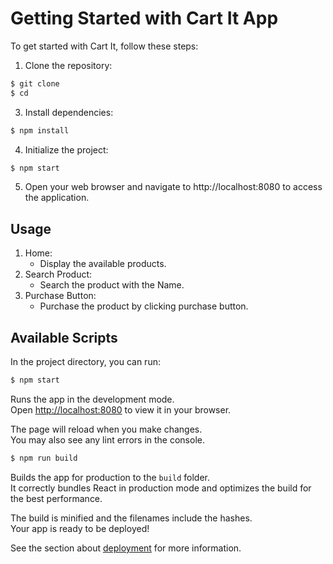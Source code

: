 # Getting Started with Cart It App

To get started with Cart It, follow these steps:

1. Clone the repository:
```bash
$ git clone 
$ cd 
```

3. Install dependencies:
```bash
$ npm install
```

4. Initialize the project:
```bash
$ npm start
```

5. Open your web browser and navigate to http://localhost:8080 to access the application.

## Usage
1. Home:
    - Display the available products.
2. Search Product:
    - Search the product with the Name.
3. Purchase Button:
    - Purchase the product by clicking purchase button.

## Available Scripts

In the project directory, you can run:

```bash
$ npm start
```

Runs the app in the development mode.\
Open [http://localhost:8080](http://localhost:8080) to view it in your browser.

The page will reload when you make changes.\
You may also see any lint errors in the console.


```bash
$ npm run build
```
Builds the app for production to the `build` folder.\
It correctly bundles React in production mode and optimizes the build for the best performance.

The build is minified and the filenames include the hashes.\
Your app is ready to be deployed!

See the section about [deployment](https://facebook.github.io/create-react-app/docs/deployment) for more information.

